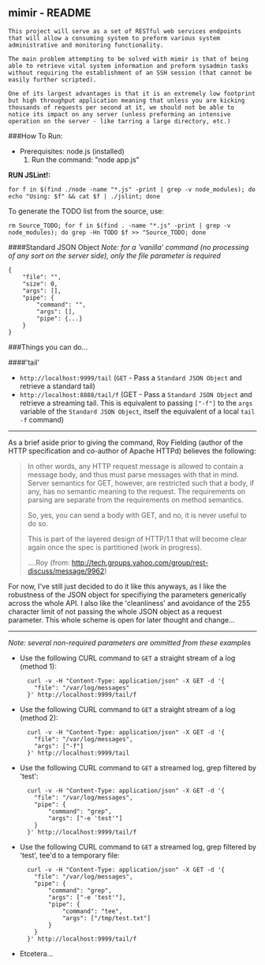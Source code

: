 mimir - README
-----
	This project will serve as a set of RESTful web services endpoints that will allow a consuming system to preform various system administrative and monitoring functionality.

	The main problem attempting to be solved with mimir is that of being able to retrieve vital system information and preform sysadmin tasks without requiring the establishment of an SSH session (that cannot be easily further scripted).

	One of its largest advantages is that it is an extremely low footprint but high throughput application meaning that unless you are kicking thousands of requests per second at it, we should not be able to notice its impact on any server (unless preforming an intensive operation on the server - like tarring a large directory, etc.) 

###How To Run:
 - Prerequisites: node.js (installed)
  	1. Run the command: "node app.js"

**RUN JSLint!:**  

    for f in $(find ./node -name "*.js" -print | grep -v node_modules); do echo "Using: $f" && cat $f | ./jslint; done  

To generate the TODO list from the source, use:  
    
    rm Source_TODO; for f in $(find . -name "*.js" -print | grep -v node_modules); do grep -Hn TODO $f >> "Source_TODO; done


####Standard JSON Object
_Note: for a 'vanilla' command (no processing of any sort on the server side), only the file parameter is required_
    
    {
    	"file": "",
    	"size": 0,
    	"args": [],
    	"pipe": {
    		"command": "",
    		"args": [],
    		"pipe": {...}
    	}
    }

###Things you can do...

####'tail'
 - `http://localhost:9999/tail` (`GET` - Pass a `Standard JSON Object` and retrieve a standard tail)
 - `http://localhost:8888/tail/f` (GET - Pass a `Standard JSON Object` and retrieve a streaming tail. This is equivalent to passing `["-f"]` to the `args` variable of the `Standard JSON Object`, itself the equivalent of a local `tail -f` command)

----- 

As a brief aside prior to giving the command, Roy Fielding (author of the HTTP specification and co-author of Apache HTTPd) believes the following:
 
> In other words, any HTTP request message is allowed to contain a message body, and thus must parse messages with that in mind. Server semantics for GET, however, are restricted such that a body, if any, has no semantic meaning to the request. The requirements on parsing are separate from the requirements on method semantics.     
>     
> So, yes, you can send a body with GET, and no, it is never useful to do so.     
>     
> This is part of the layered design of HTTP/1.1 that will become clear again once the spec is partitioned (work in progress).     
>     
> ….Roy (from: http://tech.groups.yahoo.com/group/rest-discuss/message/9962)     
>     

For now, I've still just decided to do it like this anyways, as I like the robustness of the JSON object for specifiying the parameters generically across the whole API. I also like the 'cleanliness' and avoidance of the 255 character limit of not passing the whole JSON object as a request parameter. This whole scheme is open for later thought and change...

-----

_Note: several non-required parameters are ommitted from these examples_

  - Use the following CURL command to `GET` a straight stream of a log (method 1): 
    
          curl -v -H "Content-Type: application/json" -X GET -d '{
    	  	"file": "/var/log/messages"
    	  }' http://localhost:9999/tail/f

  - Use the following CURL command to `GET` a straight stream of a log (method 2): 
  
          curl -v -H "Content-Type: application/json" -X GET -d '{
    	  	"file": "/var/log/messages",
    	  	"args": ["-f"]
          }' http://localhost:9999/tail

  - Use the following CURL command to `GET` a streamed log, grep filtered by 'test': 
  
          curl -v -H "Content-Type: application/json" -X GET -d '{
    	  	"file": "/var/log/messages",
    	  	"pipe": {
    			"command": "grep",
    			"args": ["-e 'test'"]
    		}  
          }' http://localhost:9999/tail/f
 
  - Use the following CURL command to `GET` a streamed log, grep filtered by 'test', tee'd to a temporary file: 
  
          curl -v -H "Content-Type: application/json" -X GET -d '{
    	  	"file": "/var/log/messages",
    	  	"pipe": {
    			"command": "grep",
    			"args": ["-e 'test'"],
    			"pipe": {
    				"command": "tee",
    				"args": ["/tmp/test.txt"]
    			}
    		}  
          }' http://localhost:9999/tail/f
          
  - Etcetera...
